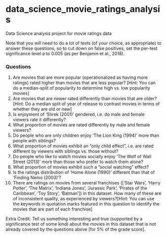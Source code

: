 # data_science_movie_ratings_analysis
Data Science analysis project for movie ratings data


Note that you will need to do a lot of tests (of your choice, as appropriate) to answer these questions, so to
cut down on false positives, set the per-test significance level 𝛼 to 0.005 (as per Benjamin et al., 2018).

### Questions

1) Are movies that are more popular (operationalized as having more ratings) rated higher than movies that
are less popular? [Hint: You can do a median-split of popularity to determine high vs. low popularity movies]
2) Are movies that are newer rated differently than movies that are older? [Hint: Do a median split of year of
release to contrast movies in terms of whether they are old or new]
3) Is enjoyment of ‘Shrek (2001)’ gendered, i.e. do male and female viewers rate it differently?
4) What proportion of movies are rated differently by male and female viewers?
5) Do people who are only children enjoy ‘The Lion King (1994)’ more than people with siblings?
6) What proportion of movies exhibit an “only child effect”, i.e. are rated different by viewers with siblings
vs. those without?
7) Do people who like to watch movies socially enjoy ‘The Wolf of Wall Street (2013)’ more than those who
prefer to watch them alone?
8) What proportion of movies exhibit such a “social watching” effect?
9) Is the ratings distribution of ‘Home Alone (1990)’ different than that of ‘Finding Nemo (2003)’?
10) There are ratings on movies from several franchises ([‘Star Wars’, ‘Harry Potter’, ‘The Matrix’, ‘Indiana
Jones’, ‘Jurassic Park’, ‘Pirates of the Caribbean’, ‘Toy Story’, ‘Batman’]) in this dataset. How many of these
are of inconsistent quality, as experienced by viewers?[Hint: You can use the keywords in quotation marks
featured in this question to identify the movies that are part of each franchise]

Extra Credit: Tell us something interesting and true (supported by a significance test of some kind) about the
movies in this dataset that is not already covered by the questions above [for 5% of the grade score].
